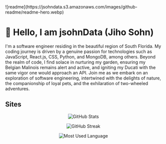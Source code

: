 <div style="width: 500px;">
![readme](https://jsohndata.s3.amazonaws.com/images/github-readme/readme-hero.webp)
  
# 🌊 Hello, I am jsohnData (Jiho Sohn)

I'm a software engineer residing in the beautiful region of South Florida. My coding journey is driven by a genuine passion for technologies such as JavaScript, React.js, CSS, Python, and MongoDB, among others. Beyond the realm of code, I find solace in nurturing my garden, ensuring my Belgian Malinois remains alert and active, and igniting my Ducati with the same vigor one would approach an API. Join me as we embark on an exploration of software engineering, intertwined with the delights of nature, the companionship of loyal pets, and the exhilaration of two-wheeled adventures.
  
## Sites

<div align="center">  
  
![GitHub Stats](https://github-readme-stats.vercel.app/api?username=jsohndata&show_icons=true&theme=radical&card_width=500)

![GitHub Streak](https://streak-stats.demolab.com?user=jsohndata&theme=tokyonight&date_format=%5BY.%5Dn.j&mode=weekly&card_width=500)
  
![Most Used Language](https://github-readme-stats.vercel.app/api/wakatime?username=jsohndata&theme=github_dark&layout=compact)

 </div>
 </div>
